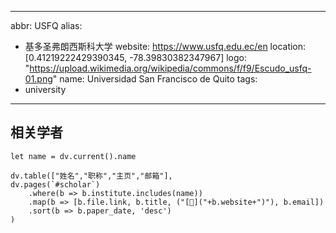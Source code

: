 
---
abbr: USFQ
alias:
- 基多圣弗朗西斯科大学
website: https://www.usfq.edu.ec/en
location: [0.41219222429390345, -78.39830382347967]
logo: "https://upload.wikimedia.org/wikipedia/commons/f/f9/Escudo_usfq-01.png"
name: Universidad San Francisco de Quito
tags:
- university
---

## 相关学者
```dataviewjs
let name = dv.current().name

dv.table(["姓名","职称","主页","邮箱"],
dv.pages(`#scholar`)
	.where(b => b.institute.includes(name))
	.map(b => [b.file.link, b.title, ("[🔗]("+b.website+")"), b.email])
	.sort(b => b.paper_date, 'desc')
)
```
